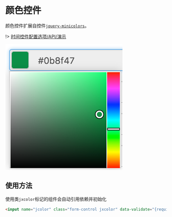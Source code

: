 # 颜色控件

颜色控件扩展自控件[`jquery-minicolors`](https://github.com/claviska/jquery-minicolors)。

!> [时间控件配置选项/API/演示](demo/jx-color.html)

![](./img/jx-color/7740cf5a.png)

## 使用方法

使用类`jxcolor`标记的组件会自动引用依赖并初始化
```html
<input name="jcolor" class="form-control jxcolor" data-validate="{required: true}">
```

